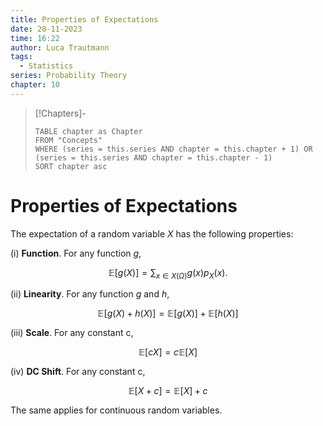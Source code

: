 ```yaml
---
title: Properties of Expectations
date: 28-11-2023
time: 16:22
author: Luca Trautmann
tags:
  - Statistics
series: Probability Theory
chapter: 10
---
```


> [!Chapters]-
> ```dataview
> TABLE chapter as Chapter
> FROM "Concepts"
> WHERE (series = this.series AND chapter = this.chapter + 1) OR (series = this.series AND chapter = this.chapter - 1)
> SORT chapter asc
> ```

# Properties of Expectations
The expectation of a random variable $X$ has the following properties:

(i) __Function__. For any function $g$,

$$
\mathbb{E}[g(X)]=\sum_{x \in X(\Omega)} g(x) p_X(x) .
$$

(ii) __Linearity__. For any function $g$ and $h$,

$$
\mathbb{E}[g(X)+h(X)]=\mathbb{E}[g(X)]+\mathbb{E}[h(X)]
$$

(iii) __Scale__. For any constant c,

$$
\mathbb{E}[c X]=c \mathbb{E}[X]
$$


(iv) __DC Shift__. For any constant c,

$$
\mathbb{E}[X+c]=\mathbb{E}[X]+c
$$

The same applies for continuous random variables.










